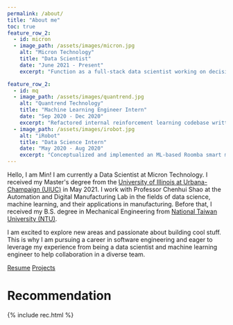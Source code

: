 ```yaml
---
permalink: /about/
title: "About me"
toc: true
feature_row_2:
  - id: micron
  - image_path: /assets/images/micron.jpg
    alt: "Micron Technology"
    title: "Data Scientist"
    date: "June 2021 - Present"
    excerpt: "Function as a full-stack data scientist working on decision optimization and quality forecast."  

feature_row_2:
  - id: mq
  - image_path: /assets/images/quantrend.jpg
    alt: "Quantrend Technology"
    title: "Machine Learning Engineer Intern"
    date: "Sep 2020 - Dec 2020"
    excerpt: "Refactored internal reinforcement learning codebase written in TensorFlow by following Stable Baselines and Factory Method, allowing researchers to do experiments with flexible model choices."
  - image_path: /assets/images/irobot.jpg
    alt: "iRobot"
    title: "Data Science Intern"
    date: "May 2020 - Aug 2020"
    excerpt: "Conceptualized and implemented an ML-based Roomba smart map report with AUC = 0.9 using AWS Athena geospatial data and Plotly to help user personalized coaching (5k users in alpha test."
---
```

<!-- Hello, I am Min! I was a Data Science Intern at [iRobot](https://www.irobot.com/about-irobot/careers/data-science-and-machine-learning) where I conducted the analysis and built a scoring model for customer behavior with enterprise-level IoT data. I was also a Machine Learning Engineer Intern at [Quantrend Technology](https://quantrend.ai/) where I developed machine-learning based quantitative trading strategies and built a modular Reinforcement Learning codebase. -->

<!-- Hello, I am Min! I am currently an M.S. student from the [University of Illinois at Urbana-Champaign (UIUC)](https://illinois.edu/) and will be graduating in **May 2021**. I work with Professor Chenhui Shao at the Automation and Digital Manufacturing Lab in the fields of data science, machine learning, and their applications in manufacturing. Before that, I received my B.S. degree in Mechanical Engineering from [National Taiwan University (NTU)](https://www.ntu.edu.tw/). -->

Hello, I am Min! I am currently a Data Scientist at Micron Technology. I received my Master's degree from the [University of Illinois at Urbana-Champaign (UIUC)](https://illinois.edu/) in May 2021. I work with Professor Chenhui Shao at the Automation and Digital Manufacturing Lab in the fields of data science, machine learning, and their applications in manufacturing. Before that, I received my B.S. degree in Mechanical Engineering from [National Taiwan University (NTU)](https://www.ntu.edu.tw/).

<!-- Some people may wonder why I switched from mechanical engineering to data science. In fact, it was the engineering background helps me to discover my interests in data science. As an engineer, we need to make sure things work well with theory and experimental data. With models and hypothesis testing, aren't we doing the same as a data scientist? -->

I am excited to explore new areas and passionate about building cool stuff. This is why I am pursuing a career in software engineering and eager to leverage my experience from being a data scientist and machine learning engineer to help collaboration in a diverse team.

<a href="/assets/images/min_resume.pdf" class="btn btn--warning btn--large">Resume</a>
<a href="/projects/" class="btn btn--warning btn--large">Projects</a>

<!-- # Experience
{% include feature_row_2 id="micron" %}
{% include feature_row_2 id="mq" %} -->

# Recommendation
{% include rec.html %}

